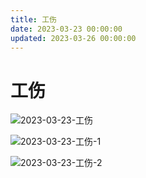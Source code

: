 ```yaml
---
title: 工伤
date: 2023-03-23 00:00:00
updated: 2023-03-26 00:00:00
---
```


# 工伤

![2023-03-23-工伤](assets/2023-03-23-工伤.jpeg)

![2023-03-23-工伤-1](assets/2023-03-23-工伤-1.jpeg)

![2023-03-23-工伤-2](assets/2023-03-23-工伤-2.jpeg)


